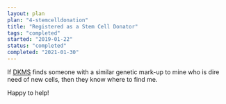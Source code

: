 ```yaml
---
layout: plan
plan: "4-stemcelldonation"
title: "Registered as a Stem Cell Donator"
tags: "completed"
started: "2019-01-22"
status: "completed"
completed: "2021-01-30"
---
```


If [DKMS](https://www.dkms.de/en/become-a-donor) finds someone with a similar genetic mark-up to mine who is dire need of new cells, then they know where to find me.

Happy to help!
